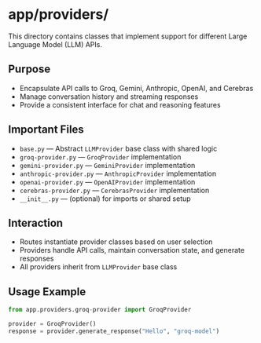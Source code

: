 # app/providers/

This directory contains classes that implement support for different Large Language Model (LLM) APIs.

## Purpose

- Encapsulate API calls to Groq, Gemini, Anthropic, OpenAI, and Cerebras
- Manage conversation history and streaming responses
- Provide a consistent interface for chat and reasoning features

## Important Files

- `base.py` — Abstract `LLMProvider` base class with shared logic
- `groq-provider.py` — `GroqProvider` implementation
- `gemini-provider.py` — `GeminiProvider` implementation
- `anthropic-provider.py` — `AnthropicProvider` implementation
- `openai-provider.py` — `OpenAIProvider` implementation
- `cerebras-provider.py` — `CerebrasProvider` implementation
- `__init__.py` — (optional) for imports or shared setup

## Interaction

- Routes instantiate provider classes based on user selection
- Providers handle API calls, maintain conversation state, and generate responses
- All providers inherit from `LLMProvider` base class

## Usage Example

```python
from app.providers.groq-provider import GroqProvider

provider = GroqProvider()
response = provider.generate_response("Hello", "groq-model")
